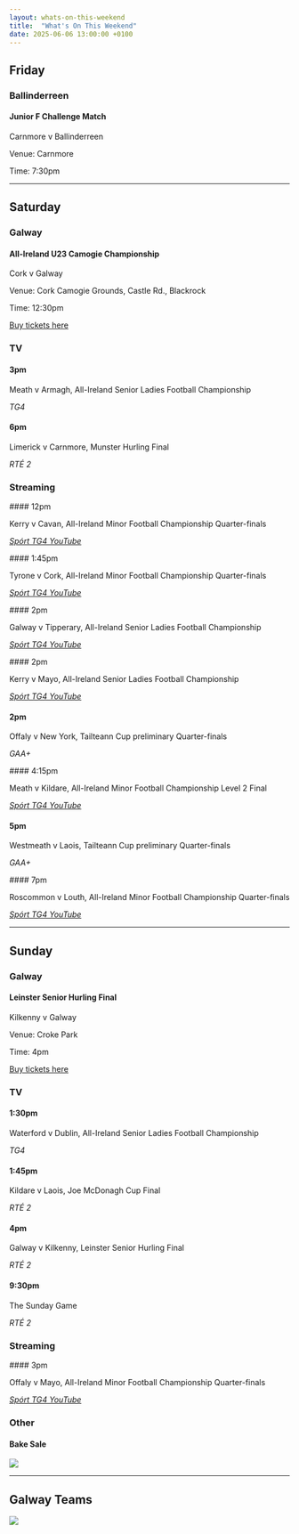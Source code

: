 ```yaml
---
layout: whats-on-this-weekend
title:  "What's On This Weekend"
date: 2025-06-06 13:00:00 +0100
---
```


## Friday

### Ballinderreen

#### Junior F Challenge Match

Carnmore v Ballinderreen

Venue: Carnmore

Time: 7:30pm

---

## Saturday

### Galway

#### All-Ireland U23 Camogie Championship

Cork v Galway

Venue: Cork Camogie Grounds, Castle Rd., Blackrock

Time: 12:30pm

[Buy tickets here](https://www.universe.com/events/u23-a-championship-cork-v-galway-tickets-7PTG6H)

### TV

#### 3pm

Meath v Armagh, All-Ireland Senior Ladies Football Championship

*TG4*

#### 6pm

Limerick v Carnmore, Munster Hurling Final

*RTÉ 2*

### Streaming

#### 12pm

Kerry v Cavan, All-Ireland Minor Football Championship Quarter-finals

*[Spórt TG4 YouTube](https://www.youtube.com/watch?v=7M5QcGLYfys)*

#### 1:45pm

Tyrone v Cork, All-Ireland Minor Football Championship Quarter-finals

*[Spórt TG4 YouTube](https://www.youtube.com/watch?v=dJNGwU2_ZDg)*

#### 2pm

Galway v Tipperary, All-Ireland Senior Ladies Football Championship

*[Spórt TG4 YouTube](https://www.youtube.com/watch?v=vefq7n7QIl4)*

#### 2pm

Kerry v Mayo, All-Ireland Senior Ladies Football Championship

*[Spórt TG4 YouTube](https://www.youtube.com/watch?v=Uvbao483JpE)*

#### 2pm

Offaly v New York, Tailteann Cup preliminary Quarter-finals

*GAA+*

#### 4:15pm

Meath v Kildare, All-Ireland Minor Football Championship Level 2 Final

*[Spórt TG4 YouTube](https://www.youtube.com/watch?v=55PmDfcUENc)*

#### 5pm

Westmeath v Laois, Tailteann Cup preliminary Quarter-finals

*GAA+*

#### 7pm

Roscommon v Louth, All-Ireland Minor Football Championship Quarter-finals

*[Spórt TG4 YouTube](https://www.youtube.com/watch?v=YNRBJ7Pe9Kg)*

---

## Sunday

### Galway

#### Leinster Senior Hurling Final

Kilkenny v Galway

Venue: Croke Park

Time: 4pm

[Buy tickets here](https://am.ticketmaster.com/gaa/leinstershc2025)

### TV

#### 1:30pm

Waterford v Dublin, All-Ireland Senior Ladies Football Championship

*TG4*

#### 1:45pm

Kildare v Laois, Joe McDonagh Cup Final

*RTÉ 2*

#### 4pm

Galway v Kilkenny, Leinster Senior Hurling Final

*RTÉ 2*

#### 9:30pm

The Sunday Game

*RTÉ 2*

### Streaming

#### 3pm

Offaly v Mayo, All-Ireland Minor Football Championship Quarter-finals

*[Spórt TG4 YouTube](https://www.youtube.com/watch?v=No7X8UG4ULU)*

### Other

#### Bake Sale

<img src="https://blogger.googleusercontent.com/img/b/R29vZ2xl/AVvXsEgK_WO6PctF5uHOZwk3cFaR3SvWuogidcnYuvSvkWVwyr4adB9ecE7a6p6CttOM2hB5zD023Yc3rPMj8fDT_xrr5QWdNbW4z_6Q3JrivaXyjBK-lXMFazjJZ4b795nRLAnn-Jf8AhVfopAkuAsKiYbu6jAMb9xhLCYN_szMAtQEXapCjLjugOZ7axLdhHNE/s16000/Bake_Sale_2.jpg" />

---

## Galway Teams

<img src="https://blogger.googleusercontent.com/img/b/R29vZ2xl/AVvXsEiSbt41Ui7Q8va8NQ4VD2srr9g-NEHcUiA8jPvRV8XPu0ueSEDlQdwyWZmtxZO3q_TkAMhIlkSutE7IrKYRIY3U19viUg3haNMBn3Pu8zxIIXAv5YBcXIpuKtKnoX5tPcYLSRLCNw4FPg3u_rZKXuDW7vneV5LaNko7iCmpxKPKcStiFuP2tN-V-ZAXPDWU/s16000/Galway_Hurling_Team.jpg" />
